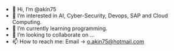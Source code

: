 - 👋 Hi, I’m @akin75
- 👀 I’m interested in AI, Cyber-Security, Devops, SAP and Cloud Computing.
- 🌱 I’m currently learning programming.
- 💞️ I’m looking to collaborate on ...
- 📫 How to reach me: Email -> o.akin75@hotmail.com

<!---
akin75/akin75 is a ✨ special ✨ repository because its `README.md` (this file) appears on your GitHub profile.
You can click the Preview link to take a look at your changes.
--->
